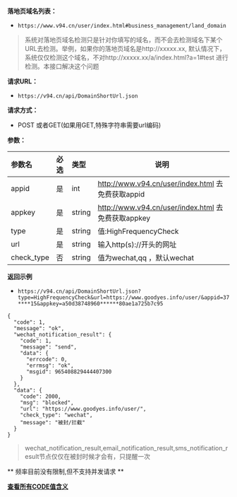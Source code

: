  
**落地页域名列表：** 
- ` https://www.v94.cn/user/index.html#business_management/land_domain `
  


> 系统对落地页域名检测只是针对你填写的域名，而不会去检测域名下某个URL去检测。举例，如果你的落地页域名是http://xxxxx.xx, 默认情况下，系统仅仅检测这个域名，不对http://xxxxx.xx/a/index.html?a=1#test 进行检测。本接口解决这个问题
 
**请求URL：** 
- ` https://v94.cn/api/DomainShortUrl.json `
  

**请求方式：**
- POST 或者GET(如果用GET,特殊字符串需要url编码)

**参数：** 

|参数名|必选|类型|说明|
|:----    |:---|:----- |-----   |
|appid |  是  |    int   |    http://www.v94.cn/user/index.html 去免费获取appid   |
|appkey |  是  |    string   |    http://www.v94.cn/user/index.html 去免费获取appkey   |
|type |  是  |    string   |   值:HighFrequencyCheck   |
|url |  是  |    string   |    输入http(s)://开头的网址   |
|check_type |  否 |    string   |    值为wechat,qq ，默认wechat   |

**返回示例**
- `https://v94.cn/api/DomainShortUrl.json?type=HighFrequencyCheck&url=https://www.goodyes.info/user/&appid=37****15&appkey=a50d38748960******80ae1a725b7c95`

``` 
{
  "code": 1,
  "message": "ok",
  "wechat_notification_result": {
    "code": 1,
    "message": "send",
    "data": {
      "errcode": 0,
      "errmsg": "ok",
      "msgid": 965408829444407300
    }
  },
  "data": {
    "code": 2000,
    "msg": "blocked",
    "url": "https://www.goodyes.info/user/",
    "check_type": "wechat",
    "message": "被封/拦截"
  }
}

```

> wechat_notification_result,email_notification_result,sms_notification_result节点仅仅在被封时候才会有，只提醒一次

** 频率目前没有限制,但不支持并发请求 **

**[查看所有CODE值含义](https://github.com/wanjunlengfeng/WechatUrlCheckPreventingBlockedApi/blob/master/微信防封杀系统api接口详细说明/CODE代码汇总.md "查看所有CODE值含义")**
